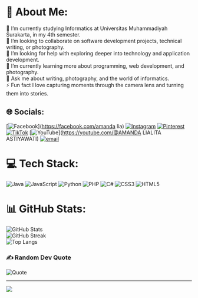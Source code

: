 # 💫 About Me:
🔭 I’m currently studying Informatics at Universitas Muhammadiyah Surakarta, in my 4th semester.  <br>👯 I’m looking to collaborate on software development projects, technical writing, or photography.<br>🤞 I’m looking for help with exploring deeper into technology and application development.<br>🌱 I’m currently learning more about programming, web development, and photography.<br>💬 Ask me about writing, photography, and the world of informatics.<br>⚡ Fun fact I love capturing moments through the camera lens and turning them into stories. 


## 🌐 Socials:
[![Facebook](https://img.shields.io/badge/Facebook-%231877F2.svg?logo=Facebook&logoColor=white)](https://facebook.com/amanda lia) [![Instagram](https://img.shields.io/badge/Instagram-%23E4405F.svg?logo=Instagram&logoColor=white)](https://instagram.com/amandalialita) [![Pinterest](https://img.shields.io/badge/Pinterest-%23E60023.svg?logo=Pinterest&logoColor=white)](https://pinterest.com/amandalialita) [![TikTok](https://img.shields.io/badge/TikTok-%23000000.svg?logo=TikTok&logoColor=white)](https://tiktok.com/@le0oo05) [![YouTube](https://img.shields.io/badge/YouTube-%23FF0000.svg?logo=YouTube&logoColor=white)](https://youtube.com/@AMANDA LIALITA ASTIYAWATI) [![email](https://img.shields.io/badge/Email-D14836?logo=gmail&logoColor=white)](mailto:L200234258@student.ums.ac.id) 

# 💻 Tech Stack:
![Java](https://img.shields.io/badge/java-%23ED8B00.svg?style=plastic&logo=openjdk&logoColor=white) ![JavaScript](https://img.shields.io/badge/javascript-%23323330.svg?style=plastic&logo=javascript&logoColor=%23F7DF1E) ![Python](https://img.shields.io/badge/python-3670A0?style=plastic&logo=python&logoColor=ffdd54) ![PHP](https://img.shields.io/badge/php-%23777BB4.svg?style=plastic&logo=php&logoColor=white) ![C#](https://img.shields.io/badge/c%23-%23239120.svg?style=plastic&logo=csharp&logoColor=white) ![CSS3](https://img.shields.io/badge/css3-%231572B6.svg?style=plastic&logo=css3&logoColor=white) ![HTML5](https://img.shields.io/badge/html5-%23E34F26.svg?style=plastic&logo=html5&logoColor=white)

# 📊 GitHub Stats:
![GitHub Stats](https://github-readme-stats.vercel.app/api?username=AmandaLialitaA&theme=dark&hide_border=false&include_all_commits=true&count_private=true)<br/>
![GitHub Streak](https://streak-stats.demolab.com?user=AmandaLialitaA&theme=dark&hide_border=false)<br/>
![Top Langs](https://github-readme-stats.vercel.app/api/top-langs/?username=AmandaLialitaA&theme=dark&hide_border=false&include_all_commits=true&count_private=true&layout=compact)

### ✍️ Random Dev Quote
![Quote](https://quotes-github-readme.vercel.app/api?type=vertical&theme=radical)

---
[![](https://visitcount.itsvg.in/api?id=AmandaLialitaA&icon=4&color=10)](https://visitcount.itsvg.in)

